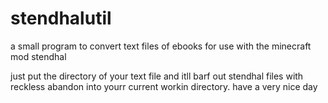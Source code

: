 # stendhalutil
a small program to convert text files of ebooks for use with the minecraft mod stendhal

just put the directory of your text file and itll barf out stendhal files with reckless abandon into yourr current workin directory.
have a very nice day
